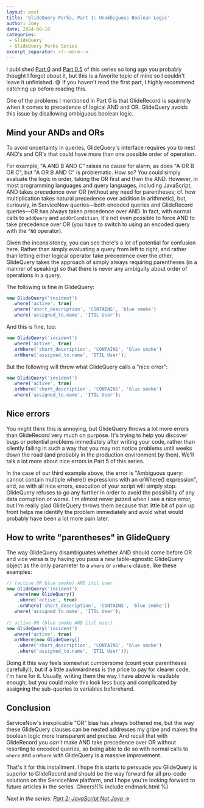 ```yaml
---
layout: post
title: 'GlideQuery Perks, Part 1: Unambiguous Boolean Logic'
author: Joey
date: 2024-08-18
categories:
 - GlideQuery
 - GlideQuery Perks Series
excerpt_separator: <!--more-->
---
```


<span class="lead">I published [Part 0](/2023/01/30/glidequery-perks-part-0.html) and [Part 0.5](/2023/02/08/glidequery-perks-part-0.5.html) of this series so long ago</span> you probably thought I forgot about it, but this is a favorite topic of mine so I couldn't leave it unfinished. 😅 If you haven't read the first part, I highly recommend catching up before reading this.

One of the problems I mentioned in Part 0 is that GlideRecord is squirrelly when it comes to precedence of logical <abbr>AND</abbr> and <abbr>OR</abbr>. GlideQuery avoids this issue by disallowing ambiguous boolean logic.

<!--more-->

## Mind your <abbr>AND</abbr>s and <abbr>OR</abbr>s

To avoid uncertainty in queries, GlideQuery's interface requires you to nest <abbr>AND</abbr>'s and <abbr>OR</abbr>'s that could have more than one possible order of operation.

For example, "A <abbr>AND</abbr> B <abbr>AND</abbr> C" raises no cause for alarm, as does "A <abbr>OR</abbr> B <abbr>OR</abbr> C", but "A <abbr>OR</abbr> B <abbr>AND</abbr> C" is problematic. How so? You could simply evaluate the logic in order, taking the <abbr>OR</abbr> first and then the <abbr>AND</abbr>. However, in most programming languages and query languages, including JavaScript, <abbr>AND</abbr> takes precedence over <abbr>OR</abbr> (without any need for parentheses; cf. how multiplication takes natural precedence over addition in arithmetic), but, curiously, in ServiceNow queries—both encoded queries and GlideRecord queries—<abbr>OR</abbr> has always taken precedence over <abbr>AND</abbr>. In fact, with normal calls to `addQuery` and `addOrCondition`, it's not even possible to force <abbr>AND</abbr> to take precedence over <abbr>OR</abbr> (you have to switch to using an encoded query with the `^NQ` operator).

Given the inconsistency, you can see there's a lot of potential for confusion here. Rather than simply evaluating a query from left to right, and rather than letting either logical operator take precedence over the other, GlideQuery takes the approach of simply always requiring parentheses (in a manner of speaking) so that there is never any ambiguity about order of operations in a query.

The following is fine in GlideQuery:

~~~ javascript
new GlideQuery('incident')
  .where('active', true)
  .where('short_description', 'CONTAINS', 'blue smoke')
  .where('assigned_to.name', 'ITIL User');
~~~

And this is fine, too:

~~~ javascript
new GlideQuery('incident')
  .where('active', true)
  .orWhere('short_description', 'CONTAINS', 'blue smoke')
  .orWhere('assigned_to.name', 'ITIL User');
~~~

But the following will throw what GlideQuery calls a "nice error":

~~~ javascript
new GlideQuery('incident')
  .where('active', true)
  .orWhere('short_description', 'CONTAINS', 'blue smoke')
  .where('assigned_to.name', 'ITIL User');
~~~

## Nice errors

You might think this is annoying, but GlideQuery throws a lot more errors than GlideRecord very much on purpose. It's trying to help you discover bugs or potential problems immediately after writing your code, rather than silently failing in such a way that you may not notice problems until weeks down the road (and probably in the production environment by then). We'll talk a lot more about nice errors in Part 5 of this series.

In the case of our third example above, the error is "Ambiguous query: cannot contain multiple where() expressions with an orWhere() expression", and, as with all nice errors, execution of your script will simply stop. GlideQuery refuses to go any further in order to avoid the possibility of any data corruption or worse. I'm almost never jazzed when I see a nice error, but I'm really glad GlideQuery throws them because that little bit of pain up front helps me identify the problem immediately and avoid what would probably have been a lot more pain later.

## How to write "parentheses" in GlideQuery

The way GlideQuery disambiguates whether <abbr>AND</abbr> should come before <abbr>OR</abbr> and vice versa is by having you pass a new table-agnostic GlideQuery object as the only parameter to a `where` or `orWhere` clause, like these examples:

~~~ javascript
// (active OR blue smoke) AND itil user
new GlideQuery('incident')
  .where(new GlideQuery()
    .where('active', true)
    .orWhere('short_description', 'CONTAINS', 'blue smoke'))
  .where('assigned_to.name', 'ITIL User');
  
// active OR (blue smoke AND itil user)
new GlideQuery('incident')
  .where('active', true)
  .orWhere(new GlideQuery()
    .where('short_description', 'CONTAINS', 'blue smoke')
    .where('assigned_to.name', 'ITIL User'));
~~~

Doing it this way feels somewhat cumbersome (count your parentheses carefully!), but if a little awkwardness is the price to pay for clearer code, I'm here for it. Usually, writing them the way I have above is readable enough, but you could make this look less busy and complicated by assigning the sub-queries to variables beforehand.


## Conclusion

ServiceNow's inexplicable "<abbr>OR</abbr>" bias has always bothered me, but the way these GlideQuery clauses can be nested addresses my gripe and makes the boolean logic more transparent and precise. And recall that with GlideRecord you _can't_ make <abbr>AND</abbr> take precedence over <abbr>OR</abbr> without resorting to encoded queries, so being able to do so with normal calls to `where` and `orWhere` with GlideQuery is a massive improvement.

That's it for this installment. I hope this starts to persuade you GlideQuery is superior to GlideRecord and should be the way forward for all pro-code solutions on the ServiceNow platform, and I hope you're looking forward to future articles in the series. Cheers!{% include endmark.html %}

_Next in the series: [Part 2: JavaScript Not Java &rarr;](/2024/09/07/glidequery-perks-part-2.html)_


